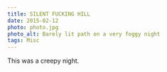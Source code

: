 ```yaml
---
title: SILENT FUCKING HILL
date: 2015-02-12
photo: photo.jpg
photo_alt: Barely lit path on a very foggy night
tags: Misc
---
```


This was a creepy night.
